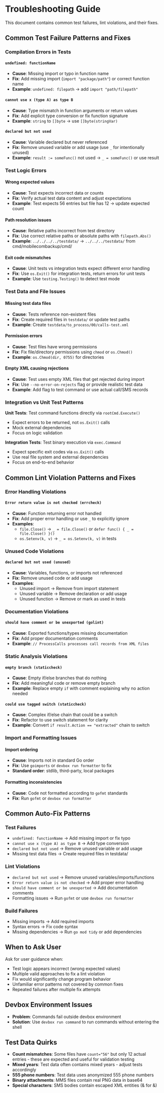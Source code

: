 # Troubleshooting Guide

This document contains common test failures, lint violations, and their fixes.

## Common Test Failure Patterns and Fixes

### Compilation Errors in Tests

#### `undefined: functionName`
- **Cause**: Missing import or typo in function name
- **Fix**: Add missing import (`import "package/path"`) or correct function name
- **Example**: `undefined: filepath` → add `import "path/filepath"`

#### `cannot use x (type A) as type B`
- **Cause**: Type mismatch in function arguments or return values
- **Fix**: Add explicit type conversion or fix function signature
- **Example**: `string` to `[]byte` → use `[]byte(stringVar)`

#### `declared but not used`
- **Cause**: Variable declared but never referenced
- **Fix**: Remove unused variable or add usage (use `_` for intentionally unused)
- **Example**: `result := someFunc()` not used → `_ = someFunc()` or use result

### Test Logic Errors

#### Wrong expected values
- **Cause**: Test expects incorrect data or counts
- **Fix**: Verify actual test data content and adjust expectations
- **Example**: Test expects 56 entries but file has 12 → update expected count

#### Path resolution issues
- **Cause**: Relative paths incorrect from test directory
- **Fix**: Use correct relative paths or absolute paths with `filepath.Abs()`
- **Example**: `../../../../testdata/` → `../../../testdata/` from cmd/mobilecombackup/cmd/

#### Exit code mismatches
- **Cause**: Unit tests vs integration tests expect different error handling
- **Fix**: Use `os.Exit()` for integration tests, return errors for unit tests
- **Example**: Use `testing.Testing()` to detect test mode

### Test Data and File Issues

#### Missing test data files
- **Cause**: Tests reference non-existent files
- **Fix**: Create required files in `testdata/` or update test paths
- **Example**: Create `testdata/to_process/00/calls-test.xml`

#### Permission errors
- **Cause**: Test files have wrong permissions
- **Fix**: Fix file/directory permissions using `chmod` or `os.Chmod()`
- **Example**: `os.Chmod(dir, 0755)` for directories

#### Empty XML causing rejections
- **Cause**: Test uses empty XML files that get rejected during import
- **Fix**: Use `--no-error-on-rejects` flag or provide realistic test data
- **Example**: Add flag to test command or use actual call/SMS records

### Integration vs Unit Test Patterns

**Unit Tests**: Test command functions directly via `rootCmd.Execute()`
- Expect errors to be returned, not `os.Exit()` calls
- Mock external dependencies
- Focus on logic validation

**Integration Tests**: Test binary execution via `exec.Command`
- Expect specific exit codes via `os.Exit()` calls
- Use real file system and external dependencies
- Focus on end-to-end behavior

## Common Lint Violation Patterns and Fixes

### Error Handling Violations

#### `Error return value is not checked (errcheck)`
- **Cause**: Function returning error not handled
- **Fix**: Add proper error handling or use `_` to explicitly ignore
- **Examples**:
  - `file.Close()` → `_ = file.Close()` or `defer func() { _ = file.Close() }()`
  - `os.Setenv(k, v)` → `_ = os.Setenv(k, v)` in tests

### Unused Code Violations

#### `declared but not used (unused)`
- **Cause**: Variables, functions, or imports not referenced
- **Fix**: Remove unused code or add usage
- **Examples**:
  - Unused import → Remove from import statement
  - Unused variable → Remove declaration or add usage
  - Unused function → Remove or mark as used in tests

### Documentation Violations

#### `should have comment or be unexported (golint)`
- **Cause**: Exported functions/types missing documentation
- **Fix**: Add proper documentation comments
- **Example**: `// ProcessCalls processes call records from XML files`

### Static Analysis Violations

#### `empty branch (staticcheck)`
- **Cause**: Empty if/else branches that do nothing
- **Fix**: Add meaningful code or remove empty branch
- **Example**: Replace empty `if` with comment explaining why no action needed

#### `could use tagged switch (staticcheck)`
- **Cause**: Complex if/else chain that could be a switch
- **Fix**: Refactor to use switch statement for clarity
- **Example**: Convert `if result.Action == "extracted"` chain to switch

### Import and Formatting Issues

#### Import ordering
- **Cause**: Imports not in standard Go order
- **Fix**: Use `goimports` or `devbox run formatter` to fix
- **Standard order**: stdlib, third-party, local packages

#### Formatting inconsistencies
- **Cause**: Code not formatted according to `gofmt` standards
- **Fix**: Run `gofmt` or `devbox run formatter`

## Common Auto-Fix Patterns

### Test Failures
- `undefined: functionName` → Add missing import or fix typo
- `cannot use x (type A) as type B` → Add type conversion
- `declared but not used` → Remove unused variable or add usage
- Missing test data files → Create required files in testdata/

### Lint Violations
- `declared but not used` → Remove unused variables/imports/functions
- `Error return value is not checked` → Add proper error handling
- `should have comment or be unexported` → Add documentation comments
- Formatting issues → Run `gofmt` or use `devbox run formatter`

### Build Failures
- Missing imports → Add required imports
- Syntax errors → Fix code syntax
- Missing dependencies → Run `go mod tidy` or add dependencies

## When to Ask User

Ask for user guidance when:
- Test logic appears incorrect (wrong expected values)
- Multiple valid approaches to fix a lint violation
- Fix would significantly change program behavior
- Unfamiliar error patterns not covered by common fixes
- Repeated failures after multiple fix attempts

## Devbox Environment Issues

- **Problem**: Commands fail outside devbox environment
- **Solution**: Use `devbox run command` to run commands without entering the shell

## Test Data Quirks

- **Count mismatches**: Some files have `count="56"` but only 12 actual entries - these are expected and useful for validation testing
- **Mixed years**: Test data often contains mixed years - adjust tests accordingly
- **555 phone numbers**: Test data uses anonymized 555 phone numbers
- **Binary attachments**: MMS files contain real PNG data in base64
- **Special characters**: SMS bodies contain escaped XML entities (&amp; for &)